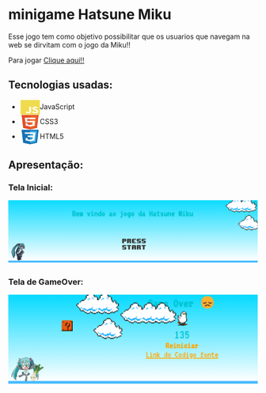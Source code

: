 # minigame Hatsune Miku

Esse jogo tem como objetivo possibilitar que os usuarios que navegam na web se dirvitam com o jogo da Miku!!

Para jogar <a href="--">Clique aqui!!</a>

## Tecnologias usadas: 
<ul>
   <li><img align="center" alt="rafa-Js" height="30" width="40" src="https://raw.githubusercontent.com/devicons/devicon/master/icons/javascript/javascript-plain.svg">JavaScript</li>
   <li><img align="center" alt="rafa-HTML" height="30" width="40" src="https://raw.githubusercontent.com/devicons/devicon/master/icons/html5/html5-original.svg">CSS3</li> 
   <li><img align="center" alt="rafa-CSS" height="30" width="40" src="https://raw.githubusercontent.com/devicons/devicon/master/icons/css3/css3-original.svg">HTML5</li> 
</ul>

## Apresentação:
 
### Tela Inicial: 
<img src="img/prest-game/tela-init.png">

### Tela de GameOver:
<img src="img/prest-game/tela-gameover.png">

